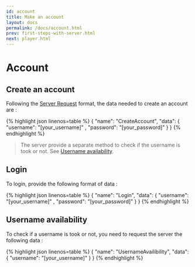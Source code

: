 ```yaml
---
id: account
title: Make an account
layout: docs
permalink: /docs/account.html
prev: first-steps-with-server.html
next: player.html
---
```


# [<i class=icon-anchor></i>](#account)<a name="account">Account</a>

## [<i class=icon-anchor></i>](#account-create)<a name="account-create">Create an account</a>

Following the [Server Request](#server-request) format, the data needed to create an account are :

{% highlight json linenos=table %}
{
    "name": "CreateAccount",
    "data": {
        "username": "[your_username]" ,
        "password": "[your_password]"
    }
}
{% endhighlight %}

> The server provide a separate method to check if the username is took or not. See [Username availability](#account-username-availability).

## [<i class=icon-anchor></i>](#account-login)<a name="account-login">Login</a>

To login, provide the following format of data :

{% highlight json linenos=table %}
{
    "name": "Login",
    "data": {
        "username": "[your_username]" ,
        "password": "[your_password]"
    }
}
{% endhighlight %}

## [<i class=icon-anchor></i>](#account-availability) <a name="account-availability">Username availability</a>

To check if a username is took or not, you need to request the server the following data :

{% highlight json linenos=table %}
{
    "name": "UsernameAvailibility",
    "data": {
        "username": "[your_username]"
    }
}
{% endhighlight %}
